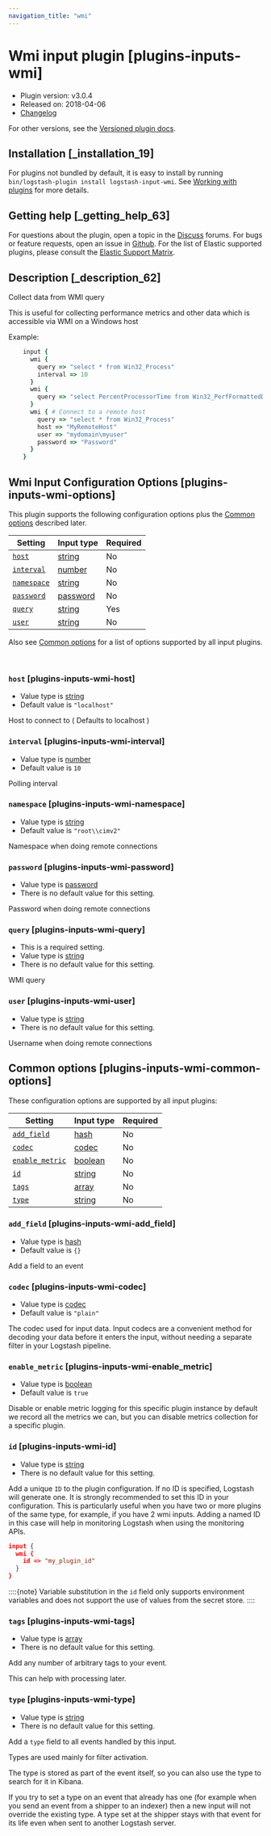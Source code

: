 ```yaml
---
navigation_title: "wmi"
---
```


# Wmi input plugin [plugins-inputs-wmi]


* Plugin version: v3.0.4
* Released on: 2018-04-06
* [Changelog](https://github.com/logstash-plugins/logstash-input-wmi/blob/v3.0.4/CHANGELOG.md)

For other versions, see the [Versioned plugin docs](https://www.elastic.co/guide/en/logstash-versioned-plugins/current/input-wmi-index.md).

## Installation [_installation_19]

For plugins not bundled by default, it is easy to install by running `bin/logstash-plugin install logstash-input-wmi`. See [Working with plugins](https://www.elastic.co/guide/en/logstash/current/working-with-plugins.html) for more details.


## Getting help [_getting_help_63]

For questions about the plugin, open a topic in the [Discuss](http://discuss.elastic.co) forums. For bugs or feature requests, open an issue in [Github](https://github.com/logstash-plugins/logstash-input-wmi). For the list of Elastic supported plugins, please consult the [Elastic Support Matrix](https://www.elastic.co/support/matrix#logstash_plugins).


## Description [_description_62]

Collect data from WMI query

This is useful for collecting performance metrics and other data which is accessible via WMI on a Windows host

Example:

```ruby
    input {
      wmi {
        query => "select * from Win32_Process"
        interval => 10
      }
      wmi {
        query => "select PercentProcessorTime from Win32_PerfFormattedData_PerfOS_Processor where name = '_Total'"
      }
      wmi { # Connect to a remote host
        query => "select * from Win32_Process"
        host => "MyRemoteHost"
        user => "mydomain\myuser"
        password => "Password"
      }
    }
```


## Wmi Input Configuration Options [plugins-inputs-wmi-options]

This plugin supports the following configuration options plus the [Common options](plugins-inputs-wmi.md#plugins-inputs-wmi-common-options) described later.

| Setting | Input type | Required |
| --- | --- | --- |
| [`host`](plugins-inputs-wmi.md#plugins-inputs-wmi-host) | [string](introduction.md#string) | No |
| [`interval`](plugins-inputs-wmi.md#plugins-inputs-wmi-interval) | [number](introduction.md#number) | No |
| [`namespace`](plugins-inputs-wmi.md#plugins-inputs-wmi-namespace) | [string](introduction.md#string) | No |
| [`password`](plugins-inputs-wmi.md#plugins-inputs-wmi-password) | [password](introduction.md#password) | No |
| [`query`](plugins-inputs-wmi.md#plugins-inputs-wmi-query) | [string](introduction.md#string) | Yes |
| [`user`](plugins-inputs-wmi.md#plugins-inputs-wmi-user) | [string](introduction.md#string) | No |

Also see [Common options](plugins-inputs-wmi.md#plugins-inputs-wmi-common-options) for a list of options supported by all input plugins.

 

### `host` [plugins-inputs-wmi-host]

* Value type is [string](introduction.md#string)
* Default value is `"localhost"`

Host to connect to ( Defaults to localhost )


### `interval` [plugins-inputs-wmi-interval]

* Value type is [number](introduction.md#number)
* Default value is `10`

Polling interval


### `namespace` [plugins-inputs-wmi-namespace]

* Value type is [string](introduction.md#string)
* Default value is `"root\\cimv2"`

Namespace when doing remote connections


### `password` [plugins-inputs-wmi-password]

* Value type is [password](introduction.md#password)
* There is no default value for this setting.

Password when doing remote connections


### `query` [plugins-inputs-wmi-query]

* This is a required setting.
* Value type is [string](introduction.md#string)
* There is no default value for this setting.

WMI query


### `user` [plugins-inputs-wmi-user]

* Value type is [string](introduction.md#string)
* There is no default value for this setting.

Username when doing remote connections



## Common options [plugins-inputs-wmi-common-options]

These configuration options are supported by all input plugins:

| Setting | Input type | Required |
| --- | --- | --- |
| [`add_field`](plugins-inputs-wmi.md#plugins-inputs-wmi-add_field) | [hash](https://www.elastic.co/guide/en/logstash/current/configuration-file-structure.html#hash) | No |
| [`codec`](plugins-inputs-wmi.md#plugins-inputs-wmi-codec) | [codec](https://www.elastic.co/guide/en/logstash/current/configuration-file-structure.html#codec) | No |
| [`enable_metric`](plugins-inputs-wmi.md#plugins-inputs-wmi-enable_metric) | [boolean](https://www.elastic.co/guide/en/logstash/current/configuration-file-structure.html#boolean) | No |
| [`id`](plugins-inputs-wmi.md#plugins-inputs-wmi-id) | [string](https://www.elastic.co/guide/en/logstash/current/configuration-file-structure.html#string) | No |
| [`tags`](plugins-inputs-wmi.md#plugins-inputs-wmi-tags) | [array](https://www.elastic.co/guide/en/logstash/current/configuration-file-structure.html#array) | No |
| [`type`](plugins-inputs-wmi.md#plugins-inputs-wmi-type) | [string](https://www.elastic.co/guide/en/logstash/current/configuration-file-structure.html#string) | No |

### `add_field` [plugins-inputs-wmi-add_field]

* Value type is [hash](https://www.elastic.co/guide/en/logstash/current/configuration-file-structure.html#hash)
* Default value is `{}`

Add a field to an event


### `codec` [plugins-inputs-wmi-codec]

* Value type is [codec](https://www.elastic.co/guide/en/logstash/current/configuration-file-structure.html#codec)
* Default value is `"plain"`

The codec used for input data. Input codecs are a convenient method for decoding your data before it enters the input, without needing a separate filter in your Logstash pipeline.


### `enable_metric` [plugins-inputs-wmi-enable_metric]

* Value type is [boolean](https://www.elastic.co/guide/en/logstash/current/configuration-file-structure.html#boolean)
* Default value is `true`

Disable or enable metric logging for this specific plugin instance by default we record all the metrics we can, but you can disable metrics collection for a specific plugin.


### `id` [plugins-inputs-wmi-id]

* Value type is [string](https://www.elastic.co/guide/en/logstash/current/configuration-file-structure.html#string)
* There is no default value for this setting.

Add a unique `ID` to the plugin configuration. If no ID is specified, Logstash will generate one. It is strongly recommended to set this ID in your configuration. This is particularly useful when you have two or more plugins of the same type, for example, if you have 2 wmi inputs. Adding a named ID in this case will help in monitoring Logstash when using the monitoring APIs.

```json
input {
  wmi {
    id => "my_plugin_id"
  }
}
```

::::{note} 
Variable substitution in the `id` field only supports environment variables and does not support the use of values from the secret store.
::::



### `tags` [plugins-inputs-wmi-tags]

* Value type is [array](https://www.elastic.co/guide/en/logstash/current/configuration-file-structure.html#array)
* There is no default value for this setting.

Add any number of arbitrary tags to your event.

This can help with processing later.


### `type` [plugins-inputs-wmi-type]

* Value type is [string](https://www.elastic.co/guide/en/logstash/current/configuration-file-structure.html#string)
* There is no default value for this setting.

Add a `type` field to all events handled by this input.

Types are used mainly for filter activation.

The type is stored as part of the event itself, so you can also use the type to search for it in Kibana.

If you try to set a type on an event that already has one (for example when you send an event from a shipper to an indexer) then a new input will not override the existing type. A type set at the shipper stays with that event for its life even when sent to another Logstash server.



